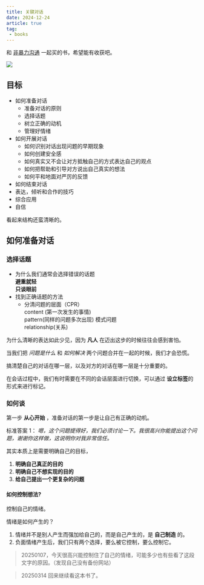 ```yaml
---
title: 关键对话
date: 2024-12-24
article: true
tag:
 - books
---
```

和 [非暴力沟通](非暴力沟通) 一起买的书，希望能有收获吧。

![](https://oss.naglfar28.com/naglfar28/202412311232053.jpg)
<!-- more -->
## 目标

- 如何准备对话
  - 准备对话的原则
  - 选择话题
  - 树立正确的动机
  - 管理好情绪
- 如何开展对话
  - 如何识别对话出现问题的早期现象
  - 如何创建安全感
  - 如何真实又不会让对方抵触自己的方式表达自己的观点
  - 如何把帮助和引导对方说出自己真实的想法
  - 如何平和地面对严厉的反馈
- 如何结束对话
- 表达，倾听和合作的技巧
- 综合应用
- 自信

看起来结构还蛮清晰的。

## 如何准备对话
### 选择话题 

- 为什么我们通常会选择错误的话题  
  **避重就轻**  
  **只谈眼前**
- 找到正确话题的方法
  - 分清问题的层面（CPR）  
	  content (第一次发生的事情)  
	  pattern(同样的问题多次出现) 模式问题  
	  relationship(关系)

为什么清晰的表达如此少见，因为 **凡人** 在迈出这步的时候往往会感到害怕。

当我们把 *问题是什么* 和 *如何解决* 两个问题合并在一起的时候，我们才会恐慌。

搞清楚自己的对话在哪一层，以及对方的对话在哪一层是十分重要的。

在会话过程中，我们有时需要在不同的会话层面进行切换，可以通过 **设立标签**的形式来进行标记。 

### 如何谈
第一步 **从心开始** ，准备对话的第一步是让自己有正确的动机。

标准答案 1： *嗯，这个问题提得好，我们必须讨论一下。我很高兴你能提出这个问题，谢谢你这样做，这说明你对我非常信任。*

其实本质上是需要明确自己的目标，
1. **明确自己真正的目的**
2. **明确自己不想实现的目的**
3. **给自己提出一个更复杂的问题**

#### 如何控制想法?
控制自己的情绪。

情绪是如何产生的？
1. 情绪并不是别人产生而强加给自己的，而是自己产生的，是 **自己制造** 的。
2. 负面情绪产生后，我们只有两个选择，要么被它控制，要么控制它。

> 20250107，今天很高兴能控制住了自己的情绪，可能多少也有些看了这段文字的原因。（发现自己没有备份网站）

> 20250314 回来继续看这本书了。

